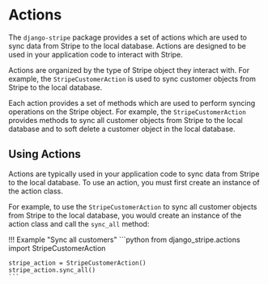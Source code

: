 # Actions

The `django-stripe` package provides a set of actions which are used to sync data from Stripe to the local database. Actions are designed to be used in your application code to interact with Stripe.

Actions are organized by the type of Stripe object they interact with. For example, the `StripeCustomerAction` is used to sync customer objects from Stripe to the local database.

Each action provides a set of methods which are used to perform syncing operations on the Stripe object. For example, the `StripeCustomerAction` provides methods to sync all customer objects from Stripe to the local database and to soft delete a customer object in the local database.

## Using Actions

Actions are typically used in your application code to sync data from Stripe to the local database. To use an action, you must first create an instance of the action class.

For example, to use the `StripeCustomerAction` to sync all customer objects from Stripe to the local database, you would create an instance of the action class and call the `sync_all` method:

!!! Example "Sync all customers"
    ```python
    from django_stripe.actions import StripeCustomerAction

    stripe_action = StripeCustomerAction()
    stripe_action.sync_all()
    ```
